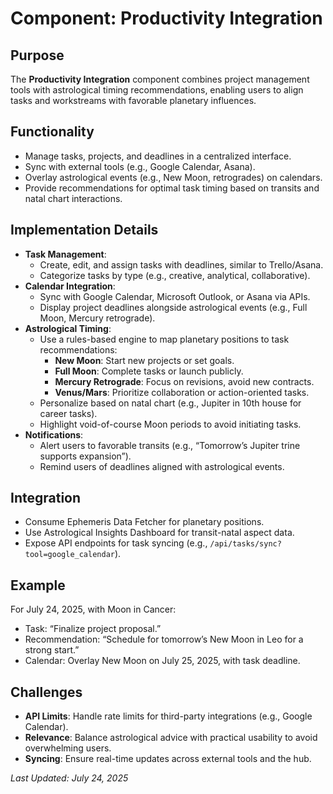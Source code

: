 # Component: Productivity Integration

## Purpose
The **Productivity Integration** component combines project management tools with astrological timing recommendations, enabling users to align tasks and workstreams with favorable planetary influences.

## Functionality
- Manage tasks, projects, and deadlines in a centralized interface.
- Sync with external tools (e.g., Google Calendar, Asana).
- Overlay astrological events (e.g., New Moon, retrogrades) on calendars.
- Provide recommendations for optimal task timing based on transits and natal chart interactions.

## Implementation Details
- **Task Management**:
  - Create, edit, and assign tasks with deadlines, similar to Trello/Asana.
  - Categorize tasks by type (e.g., creative, analytical, collaborative).
- **Calendar Integration**:
  - Sync with Google Calendar, Microsoft Outlook, or Asana via APIs.
  - Display project deadlines alongside astrological events (e.g., Full Moon, Mercury retrograde).
- **Astrological Timing**:
  - Use a rules-based engine to map planetary positions to task recommendations:
    - **New Moon**: Start new projects or set goals.
    - **Full Moon**: Complete tasks or launch publicly.
    - **Mercury Retrograde**: Focus on revisions, avoid new contracts.
    - **Venus/Mars**: Prioritize collaboration or action-oriented tasks.
  - Personalize based on natal chart (e.g., Jupiter in 10th house for career tasks).
  - Highlight void-of-course Moon periods to avoid initiating tasks.
- **Notifications**:
  - Alert users to favorable transits (e.g., “Tomorrow’s Jupiter trine supports expansion”).
  - Remind users of deadlines aligned with astrological events.

## Integration
- Consume Ephemeris Data Fetcher for planetary positions.
- Use Astrological Insights Dashboard for transit-natal aspect data.
- Expose API endpoints for task syncing (e.g., `/api/tasks/sync?tool=google_calendar`).

## Example
For July 24, 2025, with Moon in Cancer:
- Task: “Finalize project proposal.”
- Recommendation: “Schedule for tomorrow’s New Moon in Leo for a strong start.”
- Calendar: Overlay New Moon on July 25, 2025, with task deadline.

## Challenges
- **API Limits**: Handle rate limits for third-party integrations (e.g., Google Calendar).
- **Relevance**: Balance astrological advice with practical usability to avoid overwhelming users.
- **Syncing**: Ensure real-time updates across external tools and the hub.

*Last Updated: July 24, 2025*